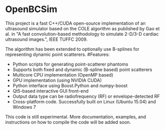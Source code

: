 # OpenBCSim
This project is a fast C++/CUDA open-source implementation of an ultrasound simulator based on the COLE algorithm as published by Gao et al. in "A fast convolution-based methodology to simulate 
2-D/3-D cardiac ultrasound images.", IEEE TUFFC 2009.

The algorithm has been extended to optionally use B-splines for representing dynamic point scatterers.
#Features:
- Python scripts for generating point-scatterer phantoms
- Supports both fixed and dynamic (B-spline based) point scatterers
- Multicore CPU implementation (OpenMP based)
- GPU implementation (using NVIDIA CUDA)
- Python interface using Boost.Python and numpy-boost
- Qt5-based interactive GUI front-end
- Output data type can be radiofrequency (RF) or envelope-detected RF
- Cross-platform code. Successfully built on Linux (Ubuntu 15.04) and Windows 7

This code is still experimental. More documentation, examples, and instructions on how to compile the code will be added soon.
